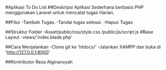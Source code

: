 #Aplikasi To Do List
##Deskripsi
Aplikasi Sederhana berbasis PHP menggunakan Laravel untuk mencatat tugas Harian.

##Fitur
-Tambah Tugas.
-Tandai tugas selesai.
-Hapus Tugas

##Struktur Folder
-Asset/public/css/style.css
      /public/js/script.js
#Base Layout
-views/'index.blade.php'

##Cara Menjalankan
-Clone git ke 'htdocs/'
-Jalankan XAMPP dan buka di 'http://127.0.0.1:8000'

##Kontributor
Reza Alginansyah
